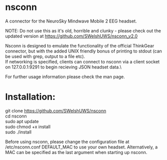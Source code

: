 # nsconn
A connector for the NeuroSky Mindwave Mobile 2 EEG headset.

NOTE: Do not use this as it's old, horrible and clunky - please check out the updated version at https://github.com/SWelshUWS/nsconn_v2.0 

Nsconn is designed to emulate the functionality of the official ThinkGear connector, but with the added UNIX friendly bonus of printing to stdout (can be used with grep, output to a file etc). \
If networking is specified, clients can connect to nsconn via a client socket on 127.0.0.1:9291 to begin recieving JSON headset data.\

For further usage information please check the man page.

# Installation:

git clone https://github.com/SWelshUWS/nsconn \
cd nsconn \
sudo apt update \
sudo chmod +x install \
sudo ./install 

Before using nsconn, please change the configuration file at /etc/nsconn.conf DEFAULT_MAC to use your own headset. Alternatively, a MAC can be specified as the last argument when starting up nsconn.


